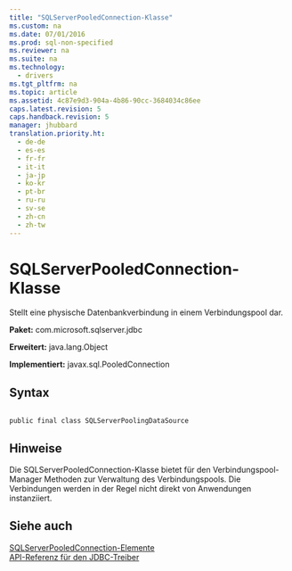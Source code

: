 ```yaml
---
title: "SQLServerPooledConnection-Klasse"
ms.custom: na
ms.date: 07/01/2016
ms.prod: sql-non-specified
ms.reviewer: na
ms.suite: na
ms.technology: 
  - drivers
ms.tgt_pltfrm: na
ms.topic: article
ms.assetid: 4c87e9d3-904a-4b86-90cc-3684034c86ee
caps.latest.revision: 5
caps.handback.revision: 5
manager: jhubbard
translation.priority.ht: 
  - de-de
  - es-es
  - fr-fr
  - it-it
  - ja-jp
  - ko-kr
  - pt-br
  - ru-ru
  - sv-se
  - zh-cn
  - zh-tw
---
```

# SQLServerPooledConnection-Klasse
  Stellt eine physische Datenbankverbindung in einem Verbindungspool dar.  
  
 **Paket:** com.microsoft.sqlserver.jdbc  
  
 **Erweitert:** java.lang.Object  
  
 **Implementiert:** javax.sql.PooledConnection  
  
## Syntax  
  
```  
  
public final class SQLServerPoolingDataSource  
```  
  
## Hinweise  
 Die SQLServerPooledConnection\-Klasse bietet für den Verbindungspool\-Manager Methoden zur Verwaltung des Verbindungspools. Die Verbindungen werden in der Regel nicht direkt von Anwendungen instanziiert.  
  
## Siehe auch  
 [SQLServerPooledConnection-Elemente](../content/SQLServerPooledConnection-Members.md)   
 [API-Referenz für den JDBC-Treiber](../content/JDBC-Driver-API-Reference.md)  
  
  